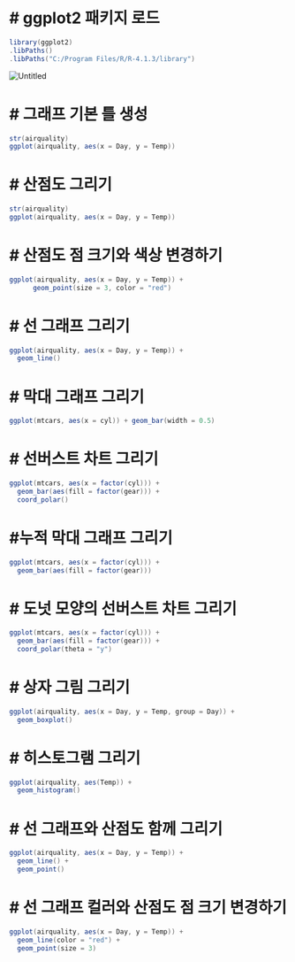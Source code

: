 # # ggplot2 패키지 로드

```java
library(ggplot2)
.libPaths()
.libPaths("C:/Program Files/R/R-4.1.3/library")
```

![Untitled](https://s3-us-west-2.amazonaws.com/secure.notion-static.com/74a8c9f6-cbc7-4de2-9159-3514edc6d93a/Untitled.png)

# # 그래프 기본 틀 생성

```java
str(airquality)
ggplot(airquality, aes(x = Day, y = Temp))
```

# # 산점도 그리기

```java
str(airquality)
ggplot(airquality, aes(x = Day, y = Temp))
```

# # 산점도 점 크기와 색상 변경하기

```java
ggplot(airquality, aes(x = Day, y = Temp)) +
	  geom_point(size = 3, color = "red")
```

# # 선 그래프 그리기

```java
ggplot(airquality, aes(x = Day, y = Temp)) +
  geom_line()
```

# # 막대 그래프 그리기

```java
ggplot(mtcars, aes(x = cyl)) + geom_bar(width = 0.5)
```

# # 선버스트 차트 그리기

```java
ggplot(mtcars, aes(x = factor(cyl))) +
  geom_bar(aes(fill = factor(gear))) +
  coord_polar()
```

# #누적 막대 그래프 그리기

```java
ggplot(mtcars, aes(x = factor(cyl))) +
  geom_bar(aes(fill = factor(gear)))
```

# # 도넛 모양의 선버스트 차트 그리기

```java
ggplot(mtcars, aes(x = factor(cyl))) +
  geom_bar(aes(fill = factor(gear))) +
  coord_polar(theta = "y")
```

# # 상자 그림 그리기

```java
ggplot(airquality, aes(x = Day, y = Temp, group = Day)) +
  geom_boxplot()
```

# # 히스토그램 그리기

```java
ggplot(airquality, aes(Temp)) +
  geom_histogram()
```

# # 선 그래프와 산점도 함께 그리기

```java
ggplot(airquality, aes(x = Day, y = Temp)) +
  geom_line() +
  geom_point()
```

# # 선 그래프 컬러와 산점도 점 크기 변경하기

```java
ggplot(airquality, aes(x = Day, y = Temp)) +
  geom_line(color = "red") +
  geom_point(size = 3)
```